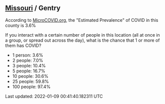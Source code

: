 
## [Missouri](/united-states/missouri) / Gentry

According to [MicroCOVID.org](http://microcovid.org),
the "Estimated Prevalence" of COVID in this county is 3.6%

If you interact with a certain number of people in this location
(all at once in a group, or spread out across the day), what is the chance that
1 or more of them has COVID?

- 1 person: 3.6%
- 2 people: 7.0%
- 3 people: 10.4%
- 5 people: 16.7%
- 10 people: 30.6%
- 25 people: 59.8%
- 100 people: 97.4%

Last updated: 2022-01-09 00:41:40.182311 UTC
